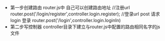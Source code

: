 - 第一步创建路由
    router.js中 自己可以创建路由地址
    //注册url 
    router.post('/login/register',controller.login.register);
    //登录url post 请求login 登录
    router.post('/login',controller.login.loginIn)
- 第二步写控制器
    controller目录下建立与router.js中配置的路由相同名字的js文件
